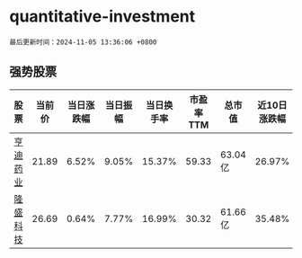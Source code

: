 # quantitative-investment

`最后更新时间：2024-11-05 13:36:06 +0800`

## 强势股票

|股票|当前价|当日涨跌幅|当日振幅|当日换手率|市盈率TTM|总市值|近10日涨跌幅|
|----|----|----|----|----|----|----|----|
|[亨迪药业](https://xueqiu.com/S/SZ301211)|21.89|6.52%|9.05%|15.37%|59.33|63.04亿|26.97%|
|[隆盛科技](https://xueqiu.com/S/SZ300680)|26.69|0.64%|7.77%|16.99%|30.32|61.66亿|35.48%|
